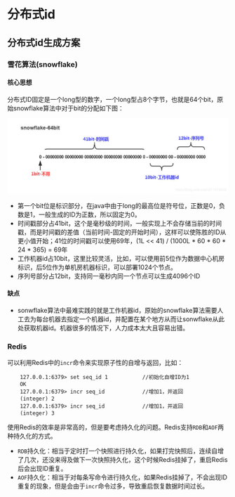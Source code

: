 # 分布式id

## 分布式id生成方案

### 雪花算法(snowflake)

#### 核心思想

分布式ID固定是一个long型的数字，一个long型占8个字节，也就是64个bit，原始snowflake算法中对于bit的分配如下图：

![](_v_images/20210225150806982_14614.png)

- 第一个bit位是标识部分，在java中由于long的最高位是符号位，正数是0，负数是1，一般生成的ID为正数，所以固定为0。
- 时间戳部分占41bit，这个是毫秒级的时间，一般实现上不会存储当前的时间戳，而是时间戳的差值（当前时间-固定的开始时间），这样可以使陈胜的ID从更小值开始；41位的时间戳可以使用69年，(1L << 41) / (1000L * 60 * 60 * 24 * 365) = 69年
- 工作机器id占10bit，这里比较灵活，比如，可以使用前5位作为数据中心机房标识，后5位作为单机房机器标识，可以部署1024个节点。
- 序列号部分占12bit，支持同一毫秒内同一个节点可以生成4096个ID

#### 缺点

- sonwflake算法中最难实践的就是工作机器id，原始的snowflake算法需要人工去为每台机器去指定一个机器id，并配置在某个地方从而让sonwflake从此处获取机器id。机器很多的情况下，人力成本太大且容易出错。

### Redis

可以利用Redis中的`incr`命令来实现原子性的自增与返回，比如：

```shell
    127.0.0.1:6379> set seq_id 1           //初始化自增ID为1
    OK
    127.0.0.1:6379> incr seq_id            //增加1，并返回
    (integer) 2
    127.0.0.1:6379> incr seq_id            //增加1，并返回
    (integer) 3
```

使用Redis的效率是非常高的，但是要考虑持久化的问题。Redis支持`RDB`和`AOF`两种持久化的方式。

- `RDB`持久化：相当于定时打一个快照进行持久化，如果打完快照后，连续自增了几次，还没来得及做下一次快照持久化，这个时候Redis挂掉了，重启Redis后会出现ID重复。
- `AOF`持久化：相当于对每条写命令进行持久化，如果Redis挂掉了，不会出现ID重复的现象，但是会由于`incr`命令过多，导致重启恢复数据时间过长。